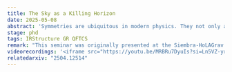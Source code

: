 ```yaml
---
title: The Sky as a Killing Horizon
date: 2025-05-08
abstract: 'Symmetries are ubiquitous in modern physics. They not only allow for a more simplified description of physical systems but also, from a more fundamental perspective, can be seen as determining a theory itself. In the present paper, we propose a new definition of asymptotic symmetries that unifies and generalizes the usual notions of symmetry considered in asymptotically flat spacetimes and expanding universes with cosmological horizons. This is done by considering BMS-like symmetries for "asymptotic (conformal) Killing horizons", or A(C)KHs, here defined as null hypersurfaces that are tangent to a vector field satisfying the (conformal) Killing equation in a limiting sense. The construction is theory-agnostic and extremely general, for it makes no use of the Einstein equations and can be applied to a wide range of scenarios with different dimensions or hypersurface cross sections. While we reproduce the results by Dappiaggi, Moretti, and Pinamonti in the case of asymptotic Killing horizons, the conformal generalization does not yield only the BMS group, but a larger group. The enlargement is due to the presence of "superdilations". We speculate on many implications and possible continuations of this work, including the exploration of gravitational memory effects beyond general relativity, understanding antipodal matching conditions at spatial infinity in terms of bifurcate horizons, and the absence of superrotations in de Sitter spacetime and Killing horizons.'
stage: phd
tags: IRStructure GR QFTCS
remark: "This seminar was originally presented at the Siembra-HoLAGrav <a href='https://sites.google.com/view/future-of-physics/home?fbclid=PAZXh0bgNhZW0CMTEAAafL7f8XdURcriv-nHNJZeG6mQo4mvEfFOHfm2HlHidDjY-lBITSXC0FbiHZdg_aem_QaAWa-xaVGfj8PfQcqSDmA' target="_blank">Future of Physics</a> series."
videorecordings: '<iframe src="https://youtu.be/MRBRu7DyuIs?si=Ln5VZ-yr49Mf7rDd" title="YouTube video player" frameborder="0" allow="accelerometer; autoplay; clipboard-write; encrypted-media; gyroscope; picture-in-picture; web-share" referrerpolicy="strict-origin-when-cross-origin" allowfullscreen></iframe>'
relatedarxiv: "2504.12514"
---
```

